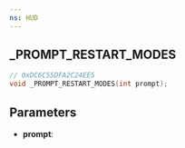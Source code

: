 ```yaml
---
ns: HUD
---
```

## _PROMPT_RESTART_MODES

```c
// 0xDC6C55DFA2C24EE5
void _PROMPT_RESTART_MODES(int prompt);
```

## Parameters
* **prompt**:
